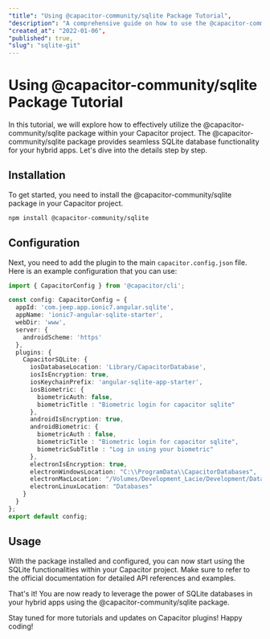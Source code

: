 ```yaml
---
"title": "Using @capacitor-community/sqlite Package Tutorial",
"description": "A comprehensive guide on how to use the @capacitor-community/sqlite package in your Capacitor project.",
"created_at": "2022-01-06",
"published": true,
"slug": "sqlite-git"
---
```


# Using @capacitor-community/sqlite Package Tutorial

In this tutorial, we will explore how to effectively utilize the @capacitor-community/sqlite package within your Capacitor project. The @capacitor-community/sqlite package provides seamless SQLite database functionality for your hybrid apps. Let's dive into the details step by step.

## Installation

To get started, you need to install the @capacitor-community/sqlite package in your Capacitor project.

```bash
npm install @capacitor-community/sqlite
```

## Configuration

Next, you need to add the plugin to the main `capacitor.config.json` file. Here is an example configuration that you can use:

```ts
import { CapacitorConfig } from '@capacitor/cli';

const config: CapacitorConfig = {
  appId: 'com.jeep.app.ionic7.angular.sqlite',
  appName: 'ionic7-angular-sqlite-starter',
  webDir: 'www',
  server: {
    androidScheme: 'https'
  },
  plugins: {
    CapacitorSQLite: {
      iosDatabaseLocation: 'Library/CapacitorDatabase',
      iosIsEncryption: true,
      iosKeychainPrefix: 'angular-sqlite-app-starter',
      iosBiometric: {
        biometricAuth: false,
        biometricTitle : "Biometric login for capacitor sqlite"
      },
      androidIsEncryption: true,
      androidBiometric: {
        biometricAuth : false,
        biometricTitle : "Biometric login for capacitor sqlite",
        biometricSubTitle : "Log in using your biometric"
      },
      electronIsEncryption: true,
      electronWindowsLocation: "C:\\ProgramData\\CapacitorDatabases",
      electronMacLocation: "/Volumes/Development_Lacie/Development/Databases",
      electronLinuxLocation: "Databases"
    }
  }
};
export default config;
```

## Usage

With the package installed and configured, you can now start using the SQLite functionalities within your Capacitor project. Make sure to refer to the official documentation for detailed API references and examples.

That's it! You are now ready to leverage the power of SQLite databases in your hybrid apps using the @capacitor-community/sqlite package.

Stay tuned for more tutorials and updates on Capacitor plugins! Happy coding!